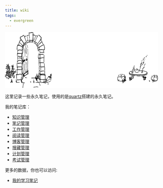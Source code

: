 ```yaml
---
title: wiki
tags:
  - evergreen
---
```


<img src="./banner.svg" width="701" height="183">

这里记录一些永久笔记，使用的是[quartz](https://quartz.jzhao.xyz/)搭建的永久笔记。


我的笔记库：

* [知识管理](posts/知识管理.md)
* [笔记管理](posts/笔记管理.md)
* [工作管理](posts/工作管理.md)
* [阅读管理](posts/阅读管理.md)
* [博客管理](posts/博客管理.md)
* [搜藏管理](posts/搜藏管理.md)
* [计划管理](posts/计划管理.md)
* [考试管理](posts/考试管理.md)
  



更多的数据，你也可以访问:
* [我的学习笔记](https://note.likui.info/)

